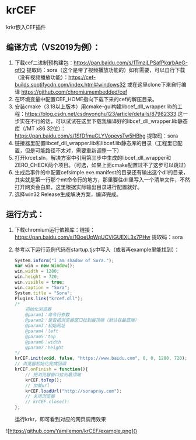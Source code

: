 # krCEF
krkr嵌入CEF插件

## 编译方式（VS2019为例）：

1. 下载cef二进制预构建包：https://pan.baidu.com/s/1TmzjLPSafPkqrbAeG-qfIQ 提取码：sora（这个是带了视频播放功能的）如有需要，可以自行下载（没有视频播放功能）：https://cef-builds.spotifycdn.com/index.html#windows32 或在这里clone下来自行编译 https://github.com/chromiumembedded/cef
2. 在环境变量中配置CEF_HOME指向下载下来的cef的解压目录。
3. 安装cmake（3.18以上版本）用cmake-gui构建libcef_dll_wrapper.lib的工程：https://blog.csdn.net/csdnyonghu123/article/details/87982333 这一步实在不行的话，可以试试在这里下载我编译好的libcef_dll_wrapper.lib静态库（/MT x86 32位）：https://pan.baidu.com/s/1SfDfmuCLYVopeysTw5HBhg 提取码：sora
4. 链接器里配置libcef_dll_wrapper.lib和libcef.lib静态库的目录（工程里已配置，但是可能路径不太对，需要重新调整一下）
5. 打开krcef.sln，解决方案中引用第三步中生成的libcef_dll_wrapper和ZERO_CHECK两个项目。（可选，如果上面cmake配置过不了这步可以跳过）
4. 生成后事件的中配置cefsimple.exe.manifest的目录还有输出这个dll的目录，其实就是第一行那个mt命令行的地方，那里要往dll里写入一个清单文件，不然打开网页会白屏，这里根据实际输出目录进行配置就好。
4. 选择win32 Release生成解决方案，编译完成。

## 运行方式：

1. 下载chromium运行依赖库：链接：https://pan.baidu.com/s/1QoeUpWqUCVlGUEXL3x7PHw 提取码：sora

2. 参考以下运行范例代码在startup.tjs中写入（或者再example里能找到）：

   ```javascript
   System.inform("I am shadow of Sora.");
   var win = new Window();
   win.width = 1280;
   win.height = 720;
   win.visible = true;
   win.caption = "Sora";
   System.title = "Sora";
   Plugins.link("krcef.dll");
   /*
       初始化浏览器
       @param1：命令行参数
       @param2：是否把浏览器窗口拉到最顶端（默认在最底端）
       @param3：初始网址
       @param4：left
       @param5：top
       @param6：width
       @param7：height
   */
   krCEF.init(void, false, "https://www.baidu.com", 0, 0, 1280, 720);
   // 浏览器初始化完成回调
   krCEF.onFinish = function(){
       // 把浏览器窗口拉到最顶端
       krCEF.toTop();
       // 加载url
       krCEF.loadUrl("http://sorapray.com");
       // 关闭浏览器
       // krCEF.close();
   };
   ```

   运行krkr，即可看到对应的网页调用效果

![https://github.com/Yamilemon/krCEF/example.png]()

